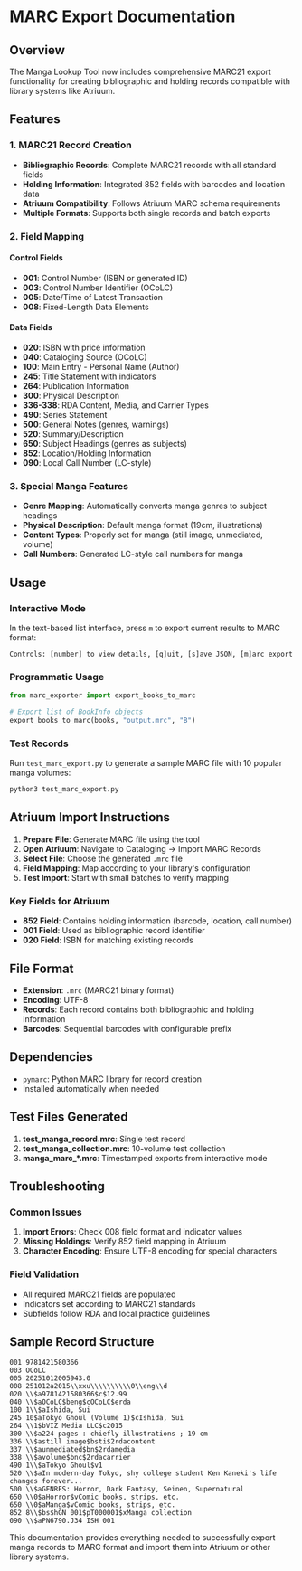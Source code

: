 # MARC Export Documentation

## Overview

The Manga Lookup Tool now includes comprehensive MARC21 export functionality for creating bibliographic and holding records compatible with library systems like Atriuum.

## Features

### 1. MARC21 Record Creation
- **Bibliographic Records**: Complete MARC21 records with all standard fields
- **Holding Information**: Integrated 852 fields with barcodes and location data
- **Atriuum Compatibility**: Follows Atriuum MARC schema requirements
- **Multiple Formats**: Supports both single records and batch exports

### 2. Field Mapping

#### Control Fields
- **001**: Control Number (ISBN or generated ID)
- **003**: Control Number Identifier (OCoLC)
- **005**: Date/Time of Latest Transaction
- **008**: Fixed-Length Data Elements

#### Data Fields
- **020**: ISBN with price information
- **040**: Cataloging Source (OCoLC)
- **100**: Main Entry - Personal Name (Author)
- **245**: Title Statement with indicators
- **264**: Publication Information
- **300**: Physical Description
- **336-338**: RDA Content, Media, and Carrier Types
- **490**: Series Statement
- **500**: General Notes (genres, warnings)
- **520**: Summary/Description
- **650**: Subject Headings (genres as subjects)
- **852**: Location/Holding Information
- **090**: Local Call Number (LC-style)

### 3. Special Manga Features

- **Genre Mapping**: Automatically converts manga genres to subject headings
- **Physical Description**: Default manga format (19cm, illustrations)
- **Content Types**: Properly set for manga (still image, unmediated, volume)
- **Call Numbers**: Generated LC-style call numbers for manga

## Usage

### Interactive Mode
In the text-based list interface, press `m` to export current results to MARC format:

```
Controls: [number] to view details, [q]uit, [s]ave JSON, [m]arc export
```

### Programmatic Usage
```python
from marc_exporter import export_books_to_marc

# Export list of BookInfo objects
export_books_to_marc(books, "output.mrc", "B")
```

### Test Records
Run `test_marc_export.py` to generate a sample MARC file with 10 popular manga volumes:

```bash
python3 test_marc_export.py
```

## Atriuum Import Instructions

1. **Prepare File**: Generate MARC file using the tool
2. **Open Atriuum**: Navigate to Cataloging → Import MARC Records
3. **Select File**: Choose the generated `.mrc` file
4. **Field Mapping**: Map according to your library's configuration
5. **Test Import**: Start with small batches to verify mapping

### Key Fields for Atriuum
- **852 Field**: Contains holding information (barcode, location, call number)
- **001 Field**: Used as bibliographic record identifier
- **020 Field**: ISBN for matching existing records

## File Format

- **Extension**: `.mrc` (MARC21 binary format)
- **Encoding**: UTF-8
- **Records**: Each record contains both bibliographic and holding information
- **Barcodes**: Sequential barcodes with configurable prefix

## Dependencies

- `pymarc`: Python MARC library for record creation
- Installed automatically when needed

## Test Files Generated

1. **test_manga_record.mrc**: Single test record
2. **test_manga_collection.mrc**: 10-volume test collection
3. **manga_marc_*.mrc**: Timestamped exports from interactive mode

## Troubleshooting

### Common Issues
1. **Import Errors**: Check 008 field format and indicator values
2. **Missing Holdings**: Verify 852 field mapping in Atriuum
3. **Character Encoding**: Ensure UTF-8 encoding for special characters

### Field Validation
- All required MARC21 fields are populated
- Indicators set according to MARC21 standards
- Subfields follow RDA and local practice guidelines

## Sample Record Structure

```marc
001 9781421580366
003 OCoLC
005 20251012005943.0
008 251012a2015\\xxu\\\\\\\\\\0\\eng\\d
020 \\$a9781421580366$c$12.99
040 \\$aOCoLC$beng$cOCoLC$erda
100 1\\$aIshida, Sui
245 10$aTokyo Ghoul (Volume 1)$cIshida, Sui
264 \\1$bVIZ Media LLC$c2015
300 \\$a224 pages : chiefly illustrations ; 19 cm
336 \\$astill image$bsti$2rdacontent
337 \\$aunmediated$bn$2rdamedia
338 \\$avolume$bnc$2rdacarrier
490 1\\$aTokyo Ghoul$v1
520 \\$aIn modern-day Tokyo, shy college student Ken Kaneki's life changes forever...
500 \\$aGENRES: Horror, Dark Fantasy, Seinen, Supernatural
650 \\0$aHorror$vComic books, strips, etc.
650 \\0$aManga$vComic books, strips, etc.
852 8\\$bs$hGN 001$pT000001$xManga collection
090 \\$aPN6790.J34 ISH 001
```

This documentation provides everything needed to successfully export manga records to MARC format and import them into Atriuum or other library systems.